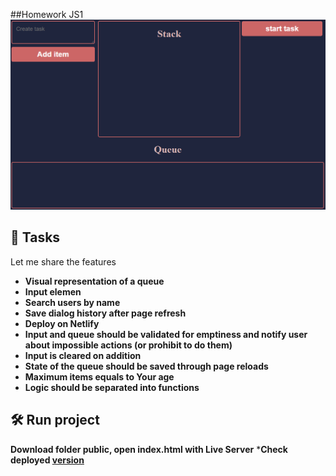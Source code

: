 ##Homework JS1
<a href="https://reacrivechatapp.netlify.app/" target="blank">
<img src="interface.PNG" />
</a>

## 🧐 Tasks

Let me share the features 

-  **Visual representation of a queue**
-  **Input elemen**
-  **Search users by name** 
-  **Save dialog history after page refresh**
-  **Deploy on Netlify**
- **Input and queue should be validated for emptiness and notify user about impossible actions (or prohibit to do them)**
- **Input is cleared on addition**
- **State of the queue should be saved through page reloads**
- **Maximum items equals to Your age**
- **Logic should be separated into functions**

## 🛠️ Run project

**Download folder public, open index.html with Live Server**
 ***Check deployed  [version](https://reacrivechatapp.netlify.app/)**
